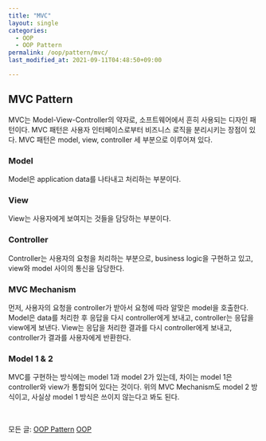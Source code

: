 ```yaml
---
title: "MVC"
layout: single
categories:
  - OOP
  - OOP Pattern
permalink: /oop/pattern/mvc/
last_modified_at: 2021-09-11T04:48:50+09:00

---
```


## MVC Pattern

MVC는 Model-View-Controller의 약자로, 소프트웨어에서 흔히 사용되는 디자인 패턴이다.
MVC 패턴은 사용자 인터페이스로부터 비즈니스 로직을 분리시키는 장점이 있다.
MVC 패턴은 model, view, controller 세 부분으로 이루어져 있다.

### Model

Model은 application data를 나타내고 처리하는 부분이다.

### View

View는 사용자에게 보여지는 것들을 담당하는 부분이다.

### Controller

Controller는 사용자의 요청을 처리하는 부분으로, business logic을 구현하고 있고, view와 model 사이의 통신을 담당한다.

### MVC Mechanism

먼저, 사용자의 요청을 controller가 받아서 요청에 따라 알맞은 model을 호출한다.
Model은 data를 처리한 후 응답을 다시 controller에게 보내고, controller는 응답을 view에게 보낸다.
View는 응답을 처리한 결과를 다시 controller에게 보내고, controller가 결과를 사용자에게 반환한다.

### Model 1 & 2

MVC를 구현하는 방식에는 model 1과 model 2가 있는데, 차이는 model 1은 controller와 view가 통합되어 있다는 것이다.
위의 MVC Mechanism도 model 2 방식이고, 사실상 model 1 방식은 쓰이지 않는다고 봐도 된다.

<br>

모든 글: [OOP Pattern](/oop/pattern/) [OOP](/oop/)
